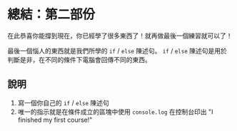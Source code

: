總結：第二部份
=============
在此恭喜你能撐到現在，你已經學了很多東西了！就再做最後一個練習就可以了！

最後一個惱人的東西就是我們所學的 `if` / `else` 陳述句。
`if` / `else` 陳述句是用於判斷是非，在不同的條件下電腦會回傳不同的東西。

說明
-----------
1. 寫一個你自己的 `if` / `else` 陳述句
2. 唯一的指示就是在條件成立的區塊中使用 `console.log` 在控制台印出 "I finished my first course!"
